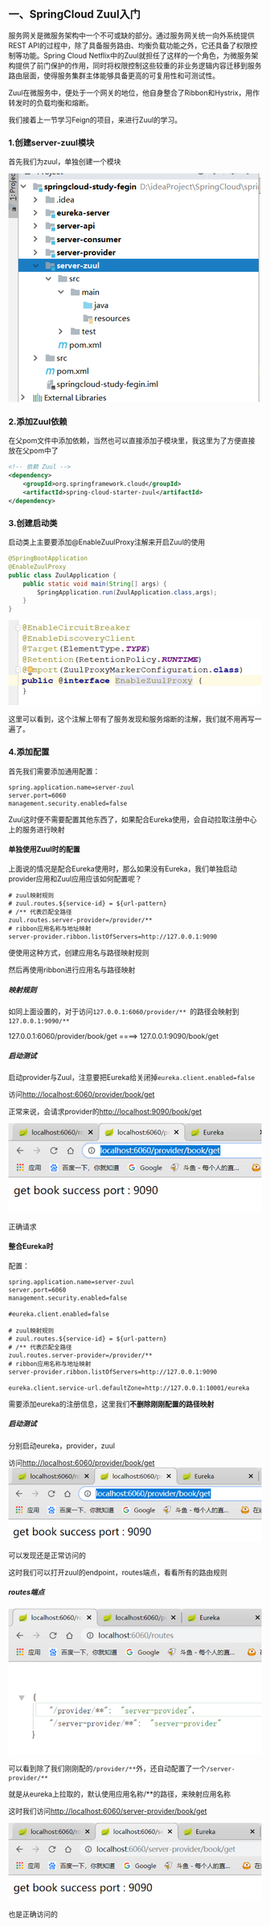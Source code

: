 ## 一、SpringCloud Zuul入门

服务网关是微服务架构中一个不可或缺的部分。通过服务网关统一向外系统提供REST API的过程中，除了具备服务路由、均衡负载功能之外，它还具备了权限控制等功能。Spring Cloud Netflix中的Zuul就担任了这样的一个角色，为微服务架构提供了前门保护的作用，同时将权限控制这些较重的非业务逻辑内容迁移到服务路由层面，使得服务集群主体能够具备更高的可复用性和可测试性。

Zuul在微服务中，便处于一个网关的地位，他自身整合了Ribbon和Hystrix，用作转发时的负载均衡和熔断。

我们接着上一节学习Feign的项目，来进行Zuul的学习。

### 1.创建server-zuul模块

首先我们为zuul，单独创建一个模块

![1576221384831](../image/1576221384831.png)

### 2.添加Zuul依赖

在父pom文件中添加依赖，当然也可以直接添加子模块里，我这里为了方便直接放在父pom中了

```xml
<!-- 依赖 Zuul -->
<dependency>
    <groupId>org.springframework.cloud</groupId>
    <artifactId>spring-cloud-starter-zuul</artifactId>
</dependency>
```

### 3.创建启动类

启动类上主要要添加@EnableZuulProxy注解来开启Zuul的使用

```java
@SpringBootApplication
@EnableZuulProxy
public class ZuulApplication {
    public static void main(String[] args) {
        SpringApplication.run(ZuulApplication.class,args);
    }
}
```

![1576221593832](../image/1576221593832.png)

这里可以看到，这个注解上带有了服务发现和服务熔断的注解，我们就不用再写一遍了。

### 4.添加配置

首先我们需要添加通用配置：

```properties
spring.application.name=server-zuul
server.port=6060
management.security.enabled=false
```

Zuul这时便不需要配置其他东西了，如果配合Eureka使用，会自动拉取注册中心上的服务进行映射

#### 单独使用Zuul时的配置

上面说的情况是配合Eureka使用时，那么如果没有Eureka，我们单独启动provider应用和Zuul应用应该如何配置呢？

```properties
# zuul映射规则
# zuul.routes.${service-id} = ${url-pattern}
# /** 代表匹配全路径
zuul.routes.server-provider=/provider/**
# ribbon应用名称与地址映射
server-provider.ribbon.listOfServers=http://127.0.0.1:9090
```

便使用这种方式，创建应用名与路径映射规则

然后再使用ribbon进行应用名与路径映射

##### 映射规则

如同上面设置的，对于访问`127.0.0.1:6060/provider/** `的路径会映射到`127.0.0.1:9090/**`

127.0.0.1:6060/provider/book/get  ====> 127.0.0.1:9090/book/get 

##### 启动测试

启动provider与Zuul，注意要把Eureka给关闭掉`eureka.client.enabled=false`

访问<http://localhost:6060/provider/book/get>

正常来说，会请求provider的<http://localhost:9090/book/get>

![1576222925288](../image/1576223551577.png)

正确请求

#### 整合Eureka时

配置：

```properties
spring.application.name=server-zuul
server.port=6060
management.security.enabled=false

#eureka.client.enabled=false

# zuul映射规则
# zuul.routes.${service-id} = ${url-pattern}
# /** 代表匹配全路径
zuul.routes.server-provider=/provider/**
# ribbon应用名称与地址映射
server-provider.ribbon.listOfServers=http://127.0.0.1:9090

eureka.client.service-url.defaultZone=http://127.0.0.1:10001/eureka
```

需要添加eureka的注册信息，这里我们**不删除刚刚配置的路径映射**

##### 启动测试

分别启动eureka，provider，zuul

访问<http://localhost:6060/provider/book/get>![1576223580860](../image/1576223580860.png)

可以发现还是正常访问的

这时我们可以打开zuul的endpoint，routes端点，看看所有的路由规则

##### routes端点

![1576223637567](../image/1576223637567.png)

可以看到除了我们刚刚配的`/provider/**`外，还自动配置了一个`/server-provider/**`

就是从eureka上拉取的，默认使用应用名称/**的路径，来映射应用名称

这时我们访问<http://localhost:6060/server-provider/book/get>

![1576223713335](../image/1576223713335.png)

也是正确访问的

